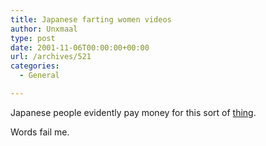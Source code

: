 ```yaml
---
title: Japanese farting women videos
author: Unxmaal
type: post
date: 2001-11-06T00:00:00+00:00
url: /archives/521
categories:
  - General

---
```

Japanese people evidently pay money for this sort of [thing][1].

Words fail me.

 [1]: http://www.bekkoame.ne.jp/ha/dins/onarafetish3english.htm